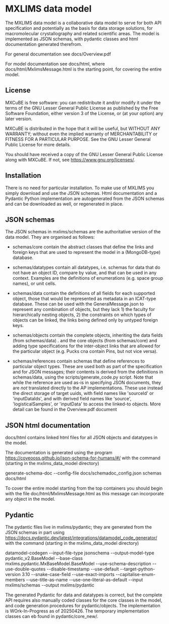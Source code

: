 # MXLIMS data model

The MXLIMS data model is a collaborative data model to serve for both API specification and
potentially as the basis for data storage solutions, for macromolecular crystallography and
related scientific areas. The model is implemented as JSON schemas, with pydantic
classes and html documentation generated therefrom.

For general documentation see docs/Overview.pdf

For model documentation see docs/html, where docs/html/MxlimsMessage.html is the starting point,
for covering the entire model.

## License

MXCuBE is free software: you can redistribute it and/or modify
it under the terms of the GNU Lesser General Public License as published by
the Free Software Foundation, either version 3 of the License, or
(at your option) any later version.

MXCuBE is distributed in the hope that it will be useful,
but WITHOUT ANY WARRANTY; without even the implied warranty of
MERCHANTABILITY or FITNESS FOR A PARTICULAR PURPOSE.  See the
GNU Lesser General Public License for more details.

You should have received a copy of the GNU Lesser General Public License
along with MXCuBE. If not, see <https://www.gnu.org/licenses/>.


## Installation

There is no need for particular installation.
To make use of MXLIMS you simply download and use the JSON schemas.
Html documentation and a Pydantic Python implementation are autogenerated from the 
JSON schemas and can be downloaded as well, or regenerated in place.


## JSON schemas

The JSON schemas in mxlims/schemas are the authoritative version of the data model.
They are organised as follows:

  - schemas/core contain the abstract classes that define the links and foreign keys
  that are used to represent the model in a (MongoDB-type) database.

  - schemas/datatypes contain all datatypes, i.e. schemas for data that do not have an
  object ID, compare by value, and that can be used in any context. Examples are the
  definitions of enumerations (e.g. space group names), or unit cells.

  - schemas/data contain the definitions of all fields for each supported object,
  those that would be represented as metadata in an ICAT-type database.
  These can be used with the GeneralMessage.json to represent any combination of objects,
  but they lack 1) the faculty for hierarchically nesting objects, 2) the constraints
  on which types of objects can be linked, the links being defined only by untyped foreign keys.

  - schemas/objects contain the complete objects, inheriting the data fields (from schemas/data) .
  and the core objects (from schemas/core) and adding type specifications for the inter-object links
  that are allowed for the particular object (e.g. Pucks cna contain Pins, but not vice versa).

  - schemas/references contain schemas that define references to particular object types.
  These are used both as part of the specification and for JSON messages; their contents
  is derived from the definitions in schemas/data, using the scripts/generate_code.py script.
  Note that while the reference are used as-is in specifying JSON documents, they are *not*
  translated directly to the AP implementations. These use instead the direct storage of target
  uuids, with field names like 'sourceId' or 'inputDataIds', and with derived field names
  like 'source', 'logisticalSamples', or 'inputData' to access the linked-to objects.
  More detail can be found in the Overview.pdf document

## JSON html documentation

docs/html contains linked html files for all JSON objects and datatypes in the model.

The documentation is generated using the program https://coveooss.github.io/json-schema-for-humans/#/
with the command (starting in the mxlims_data_model directory)

generate-schema-doc --config-file docs/schemadoc_config.json schemas docs/html

To cover the entire model starting from the top containers you should begin with the file 
doc/html/MxlimsMessage.html as this message can incorporate any object in the model.

## Pydantic

The pydantic files live in mxlims/pydantic; they are generated from the JSON schemas in part using
https://docs.pydantic.dev/latest/integrations/datamodel_code_generator/
with the command (starting in the mxlims_data_model directory)

datamodel-codegen --input-file-type jsonschema --output-model-type pydantic_v2.BaseModel  --base-class mxlims.pydantic.MxBaseModel.BaseModel --use-schema-description --use-double-quotes --disable-timestamp --use-default --target-python-version 3.10 --snake-case-field --use-exact-imports --capitalise-enum-members --use-title-as-name --use-one-literal-as-default --input mxlims/schemas --output mxlims/pydantic

The generated Pydantic for data and datatypes is correct, but the complete API requires also
manually coded classes for the core classes in the model, and code generation procedures for pydantic/objects.
The implementation is WOrk-In-Progress as of 20250426. The temporary implementation classes can eb found in 
pydantic/core_new/. 
